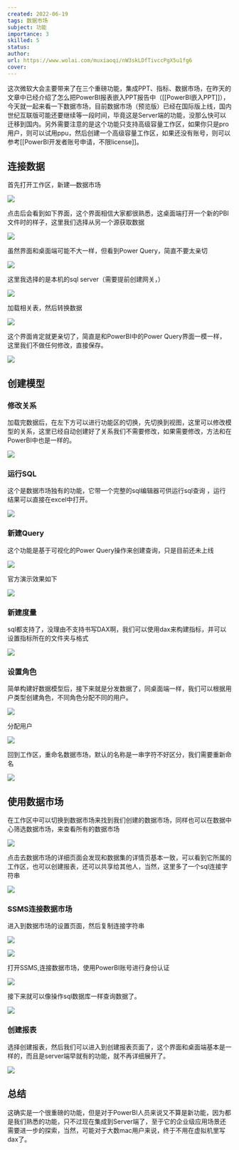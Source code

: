 ```yaml
---
created: 2022-06-19
tags: 数据市场
subject: 功能
importance: 3
skilled: 5
status:
author:
url: https://www.wolai.com/muxiaoqi/nW3skLDfTivccPgX5u1fg6
cover: 
---
```


这次微软大会主要带来了在三个重磅功能，集成PPT、指标、数据市场，在昨天的文章中已经介绍了怎么把PowerBI报表嵌入PPT报告中（[[PowerBI嵌入PPT]]），今天就一起来看一下数据市场，目前数据市场（预览版）已经在国际版上线，国内世纪互联版可能还要继续等一段时间，毕竟这是Server端的功能，没那么快可以迁移到国内。另外需要注意的是这个功能只支持高级容量工作区，如果你只是pro用户，则可以试用ppu，然后创建一个高级容量工作区，如果还没有账号，则可以参考[[PowerBI开发者账号申请，不限license]]。

## 连接数据

首先打开工作区，新建—数据市场

![](https://secure2.wostatic.cn/static/299HPBsJ8Xux8sJw9Nbw59/image.png?auth_key=1655613215-nWKiQcyu64md9LRSCyHqLt-0-d2f181ad70e9a04efd0bfa83248b603e)

点击后会看到如下界面，这个界面相信大家都很熟悉，这桌面端打开一个新的PBI文件时的样子，这里我们选择从另一个源获取数据

![](https://secure2.wostatic.cn/static/cRAVADmJGyJiREdTVCqBAf/image.png?auth_key=1655613222-aRYDBWXgWYCSnAFJUUXU1A-0-8186c1bcec5110faf8ae656f8e1fd9c7)

虽然界面和桌面端可能不大一样，但看到Power Query，简直不要太亲切

![](https://secure2.wostatic.cn/static/eMGKe2vkc7EjjTYieMLkNq/image.png?auth_key=1655613229-6UeU9Swu1i8yt6eP52gcPi-0-f7ae8e2a96b2674a7bc1527da9407aed)

这里我选择的是本机的sql server（需要提前创建网关，）

![](https://secure2.wostatic.cn/static/7Zp32fktJU38qrNXUV74mp/image.png?auth_key=1655613235-2MmUWKaU4Y59NSdMGtWvqt-0-ccdc5a86a44cab24e5b36825d07971e6)

加载相关表，然后转换数据

![](https://secure2.wostatic.cn/static/4JEhWLUeRFRonz2dtZEFT3/image.png?auth_key=1655613243-7q7Eq8qVRSuf7Gb6Xwq5Ha-0-abed2ef57c00014dc4c8ffde85c78e93)

这个界面肯定就更亲切了，简直是和PowerBI中的Power Query界面一模一样，这里我们不做任何修改，直接保存。

![](https://secure2.wostatic.cn/static/6nPbWqhKNVxD5o5RUFYvZs/image.png?auth_key=1655613249-dLLWHEankttVjxUY4VXS42-0-7b696113e93ea1a5bd4176e3790f1b64)

## 创建模型

### 修改关系

加载完数据后，在左下方可以进行功能区的切换，先切换到视图，这里可以修改模型的关系，这里已经自动创建好了关系我们不需要修改，如果需要修改，方法和在PowerBI中也是一样的。

![](https://secure2.wostatic.cn/static/avtfAMZyvkPYivmzanrBth/image.png?auth_key=1655613257-2gBdpF6gxPTcTQDRcoS5uo-0-fdffa253926f83d9e554455ac945ed36)

### 运行SQL

这个是数据市场独有的功能，它带一个完整的sql编辑器可供运行sql查询 ，运行结果可以直接在excel中打开。

![](https://secure2.wostatic.cn/static/fy7Sr7JSd5i3cdhMz2LW9z/image.png?auth_key=1655613265-uavDyAWJzexguFBYwGKTx2-0-6914649fff0f2ee9a7010687402c4746)

### 新建Query

这个功能是基于可视化的Power Query操作来创建查询，只是目前还未上线

![](https://secure2.wostatic.cn/static/oZmGNfrzXhsfj72Ry5j9D/image.png?auth_key=1655613273-n326q5hrejzZ8hN8pew8UX-0-38afb9997fa7f727e68c6875ac6a1c59)

官方演示效果如下

![](https://secure2.wostatic.cn/static/8acBU6LAp79BKkFu8jcbkB/image.png?auth_key=1655613281-tEWd849yco2HJ39FgrBGqj-0-b24eb4b388fc8d512d928163d8946180)

### 新建度量

sql都支持了，没理由不支持书写DAX啊，我们可以使用dax来构建指标，并可以设置指标所在的文件夹与格式

![](https://secure2.wostatic.cn/static/6tqW9HWphB1BY2wkL3hVAp/image.png?auth_key=1655613288-bTC965BcmbcZ6GMJpViZaJ-0-c9afd976e0d090cd6c54a3247b32b8fe)

### 设置角色

简单构建好数据模型后，接下来就是分发数据了，同桌面端一样，我们可以根据用户类型创建角色，不同角色分配不同的用户。

![](https://secure2.wostatic.cn/static/eBS65BuLwHoRtDqVQ6pu7S/image.png?auth_key=1655613295-neBoGKsNX9QZxNVsTG6JVt-0-35beecf14d0e6c9b1951b25795b1a538)

分配用户

![](https://secure2.wostatic.cn/static/5QwGfYNDATDVDNZtHs4cv2/image.png?auth_key=1655613302-vf8thFqTFhdmUWbJHUfEYY-0-9d97e959c649cdf88823133215a525b6)

回到工作区，重命名数据市场，默认的名称是一串字符不好区分，我们需要重新命名

![](https://secure2.wostatic.cn/static/xfAddWeYsmQCWCwb6ygwzC/image.png?auth_key=1655613308-tPJAQKASaVj6vfezgRFc9F-0-ff6dc98229ee7429df8eff076c39158d)

## 使用数据市场

在工作区中可以切换到数据市场来找到我们创建的数据市场，同样也可以在数据中心筛选数据市场，来查看所有的数据市场

![](https://secure2.wostatic.cn/static/epKncA2Z7QwusDtvPWA62u/image.png?auth_key=1655613315-c6j5VE2T6cNC2SnYUWVSTz-0-05ba3c3f934910038248c43e5a3c0f97)

点击去数据市场的详细页面会发现和数据集的详情页基本一致，可以看到它所属的工作区，也可以创建报表，还可以共享给其他人，当然，这里多了一个sql连接字符串

![](https://secure2.wostatic.cn/static/tZGbd6J38AKW7MzzywW1Q3/image.png?auth_key=1655613323-bu8E2GwMUnpJc6qTHTNgAJ-0-3ee2858f2421b73169adff7ac663cba8)

### SSMS连接数据市场

进入到数据市场的设置页面，然后复制连接字符串

![](https://secure2.wostatic.cn/static/iW77CwfxYxYQ7Tt13z3SLv/image.png?auth_key=1655613330-t5dEJJviFHYNDHoKRUmSLx-0-710c14ece41b8e8fd3e9eed621156ae6)

![](https://secure2.wostatic.cn/static/acr9AvEpGev6krDeSRr9pW/image.png?auth_key=1655613338-iqeYVj9cXNY7D4sHpUTxD7-0-a59f7f5544a0820ae93707c0b339acc6)

打开SSMS,连接数据市场，使用PowerBI账号进行身份认证

![](https://secure2.wostatic.cn/static/oU4fdJhrM3CNvkhrGB1o9o/image.png?auth_key=1655613346-ofscZsbtcv5LnX3w2F57Q7-0-e995656fe35663b8d14dd58368ac4f72)

接下来就可以像操作sql数据库一样查询数据了。

![](https://secure2.wostatic.cn/static/5Z6J2p6V63GqcW256aK6P5/image.png?auth_key=1655613353-oTTyC7gGxy5QwGRtRsWs1W-0-0b15022ced75a1cc47630a3cbbc91146)

### 创建报表

选择创建报表，然后我们可以进入到创建报表页面了，这个界面和桌面端基本是一样的，而且是server端早就有的功能，就不再详细展开了。

![](https://secure2.wostatic.cn/static/qAH1HkRf5qQBbV7E6Nnnux/image.png?auth_key=1655613360-nMLeRp5WURYmFeTx46ESCS-0-3e17947daeae665044147fcd0a6878ac)

## 总结

这确实是一个很重磅的功能，但是对于PowerBI人员来说又不算是新功能，因为都是我们熟悉的功能，只不过现在集成到Server端了，至于它的企业级应用场景还需要进一步的探索，当然，可能对于大数mac用户来说，终于不用在虚拟机里写dax了。